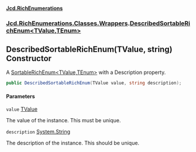 #### [Jcd.RichEnumerations](index.md 'index')

### [Jcd.RichEnumerations.Classes.Wrappers](Jcd.RichEnumerations.Classes.Wrappers.md 'Jcd.RichEnumerations.Classes.Wrappers').[DescribedSortableRichEnum&lt;TValue,TEnum&gt;](Jcd.RichEnumerations.Classes.Wrappers.DescribedSortableRichEnum_TValue,TEnum_.md 'Jcd.RichEnumerations.Classes.Wrappers.DescribedSortableRichEnum<TValue,TEnum>')

## DescribedSortableRichEnum(TValue, string) Constructor

A [SortableRichEnum&lt;TValue,TEnum&gt;](Jcd.RichEnumerations.Classes.SortableRichEnum_TValue,TEnum_.md 'Jcd.RichEnumerations.Classes.SortableRichEnum<TValue,TEnum>') with a Description property.

```csharp
public DescribedSortableRichEnum(TValue value, string description);
```

#### Parameters

<a name='Jcd.RichEnumerations.Classes.Wrappers.DescribedSortableRichEnum_TValue,TEnum_.DescribedSortableRichEnum(TValue,string).value'></a>

`value` [TValue](Jcd.RichEnumerations.Classes.Wrappers.DescribedSortableRichEnum_TValue,TEnum_.md#Jcd.RichEnumerations.Classes.Wrappers.DescribedSortableRichEnum_TValue,TEnum_.TValue 'Jcd.RichEnumerations.Classes.Wrappers.DescribedSortableRichEnum<TValue,TEnum>.TValue')

The value of the instance. This must be unique.

<a name='Jcd.RichEnumerations.Classes.Wrappers.DescribedSortableRichEnum_TValue,TEnum_.DescribedSortableRichEnum(TValue,string).description'></a>

`description` [System.String](https://docs.microsoft.com/en-us/dotnet/api/System.String 'System.String')

The description of the instance. This should be unique.